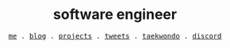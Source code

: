 <h1 align="center">
  software engineer
</h1>
<p align="center">
  <samp>
    <a href="https://yagasaki.vercel.app">me</a> .
    <a href="https://yagasaki.vercel.app/articles">blog</a> .
    <a href="https://yagasaki.vercel.app/projects">projects</a> .
    <a href="https://twitter.com/yagasaki7k">tweets</a> .
    <a href="https://yagasaki.vercel.app/articles/taekwondo-black-belt">taekwondo</a> .
    <a href="https://discord.gg/jhSepmE7nN">discord</a>
  </samp>
</p>
